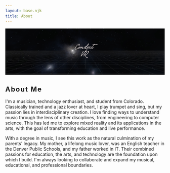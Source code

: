 ```yaml
---
layout: base.njk
title: About
---
```

<section id="about-content" class="py-24">
  <div class="grid grid-cols-1 md:grid-cols-3 gap-8 md:gap-12 items-center">
    <div class="md:col-span-1">
      <img src="/images/pic26.jpg" alt="A portrait of Thomas Graves" class="rounded-full aspect-square object-cover mx-auto w-48 h-48 md:w-full md:h-full shadow-lg">
    </div>
    <div class="md:col-span-2">
      <h2 class="text-3xl tracking-tight mb-6 uppercase font-bold text-white" style="letter-spacing: 0.1em;">About Me</h2>
      <div class="space-y-4 text-lg text-gray-300">
        <p>I'm a musician, technology enthusiast, and student from Colorado. Classically trained and a jazz lover at heart, I play trumpet and sing, but my passion lies in interdisciplinary creation. I love finding ways to understand music through the lens of other disciplines, from engineering to computer science. This has led me to explore mixed reality and its applications in the arts, with the goal of transforming education and live performance.</p>
        <p class="text-gray-400">With a degree in music, I see this work as the natural culmination of my parents' legacy. My mother, a lifelong music lover, was an English teacher in the Denver Public Schools, and my father worked in IT. Their combined passions for education, the arts, and technology are the foundation upon which I build. I'm always looking to collaborate and expand my musical, educational, and professional boundaries.</p>
      </div>
    </div>
  </div>
</section>